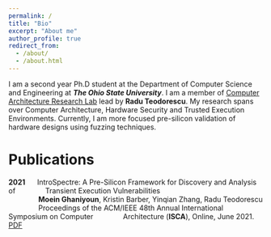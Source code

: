 ```yaml
---
permalink: /
title: "Bio"
excerpt: "About me"
author_profile: true
redirect_from: 
  - /about/
  - /about.html
---
```


I am a second year Ph.D student at the Department of Computer Science and Engineering at ***The Ohio State University***. I am a member of [Computer Architecture Research Lab](https://web.cse.ohio-state.edu/~teodorescu.1/arch/index.html) lead by **Radu Teodorescu**. My research spans over Computer Architecture, Hardware Security and Trusted Execution Environments. Currently, I am more focused pre-silicon validation of hardware designs using fuzzing techniques. 


Publications
======
**2021**&nbsp;&nbsp;&nbsp;&nbsp;&nbsp;&nbsp;IntroSpectre: A Pre-Silicon Framework for Discovery and Analysis of&nbsp;&nbsp;&nbsp;&nbsp;&nbsp;&nbsp;&nbsp;&nbsp;&nbsp;&nbsp;&nbsp;&nbsp;&nbsp;&nbsp;&nbsp;Transient Execution Vulnerabilities<br />
&nbsp;&nbsp;&nbsp;&nbsp;&nbsp;&nbsp;&nbsp;&nbsp;&nbsp;&nbsp;&nbsp;&nbsp;&nbsp;&nbsp;&nbsp;**Moein Ghaniyoun**, Kristin Barber, Yinqian Zhang, Radu Teodorescu<br />
&nbsp;&nbsp;&nbsp;&nbsp;&nbsp;&nbsp;&nbsp;&nbsp;&nbsp;&nbsp;&nbsp;&nbsp;&nbsp;&nbsp;&nbsp;Proceedings of the ACM/IEEE 48th Annual International Symposium on Computer&nbsp;&nbsp;&nbsp;&nbsp;&nbsp;&nbsp;&nbsp;&nbsp;&nbsp;&nbsp;&nbsp;&nbsp;&nbsp;&nbsp;&nbsp;Architecture (**ISCA**), Online, June 2021.
        [PDF](https://github.com/MoeinGhaniyoun/Files/blob/main/IntroSpectre__A_Pre_Silicon_Framework_for_Discovery_and_Analysis_of_Transient_Execution_Vulnerabilities-4.pdf?raw=true)




